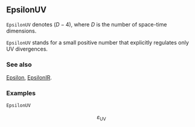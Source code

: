 ## EpsilonUV

`EpsilonUV` denotes $(D-4)$, where $D$ is the number of space-time dimensions.

`EpsilonUV` stands for a small positive number that explicitly regulates only UV divergences.

### See also

[Epsilon](Epsilon), [EpsilonIR](EpsilonIR).

### Examples

```mathematica
EpsilonUV
```

$$\varepsilon _{\text{UV}}$$